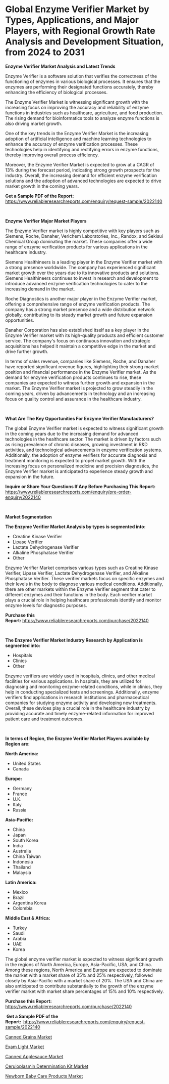 <p><h1>Global Enzyme Verifier Market by Types, Applications, and Major Players, with Regional Growth Rate Analysis and Development Situation, from 2024 to 2031</h1></p><p><strong>Enzyme Verifier Market Analysis and Latest Trends</strong></p>
<p><p>Enzyme Verifier is a software solution that verifies the correctness of the functioning of enzymes in various biological processes. It ensures that the enzymes are performing their designated functions accurately, thereby enhancing the efficiency of biological processes.</p><p>The Enzyme Verifier Market is witnessing significant growth with the increasing focus on improving the accuracy and reliability of enzyme functions in industries such as healthcare, agriculture, and food production. The rising demand for bioinformatics tools to analyze enzyme functions is also driving market growth.</p><p>One of the key trends in the Enzyme Verifier Market is the increasing adoption of artificial intelligence and machine learning technologies to enhance the accuracy of enzyme verification processes. These technologies help in identifying and rectifying errors in enzyme functions, thereby improving overall process efficiency.</p><p>Moreover, the Enzyme Verifier Market is expected to grow at a CAGR of 13% during the forecast period, indicating strong growth prospects for the industry. Overall, the increasing demand for efficient enzyme verification solutions and the adoption of advanced technologies are expected to drive market growth in the coming years.</p></p>
<p><strong>Get a Sample PDF of the Report:&nbsp;</strong> <a href="https://www.reliableresearchreports.com/enquiry/request-sample/2022140">https://www.reliableresearchreports.com/enquiry/request-sample/2022140</a></p>
<p>&nbsp;</p>
<p><strong>Enzyme Verifier Major Market Players</strong></p>
<p><p>The Enzyme Verifier market is highly competitive with key players such as Siemens, Roche, Danaher, Verichem Laboratories, Inc., Randox, and Sekisui Chemical Group dominating the market. These companies offer a wide range of enzyme verification products for various applications in the healthcare industry.</p><p>Siemens Healthineers is a leading player in the Enzyme Verifier market with a strong presence worldwide. The company has experienced significant market growth over the years due to its innovative products and solutions. Siemens Healthineers continues to invest in research and development to introduce advanced enzyme verification technologies to cater to the increasing demand in the market.</p><p>Roche Diagnostics is another major player in the Enzyme Verifier market, offering a comprehensive range of enzyme verification products. The company has a strong market presence and a wide distribution network globally, contributing to its steady market growth and future expansion opportunities.</p><p>Danaher Corporation has also established itself as a key player in the Enzyme Verifier market with its high-quality products and efficient customer service. The company's focus on continuous innovation and strategic acquisitions has helped it maintain a competitive edge in the market and drive further growth.</p><p>In terms of sales revenue, companies like Siemens, Roche, and Danaher have reported significant revenue figures, highlighting their strong market position and financial performance in the Enzyme Verifier market. As the demand for enzyme verification products continues to rise, these companies are expected to witness further growth and expansion in the market. The Enzyme Verifier market is projected to grow steadily in the coming years, driven by advancements in technology and an increasing focus on quality control and assurance in the healthcare industry.</p></p>
<p>&nbsp;</p>
<p><strong>What Are The Key Opportunities For Enzyme Verifier Manufacturers?</strong></p>
<p><p>The global Enzyme Verifier market is expected to witness significant growth in the coming years due to the increasing demand for advanced technologies in the healthcare sector. The market is driven by factors such as rising prevalence of chronic diseases, growing investment in R&D activities, and technological advancements in enzyme verification systems. Additionally, the adoption of enzyme verifiers for accurate diagnosis and treatment monitoring is expected to propel market growth. With the increasing focus on personalized medicine and precision diagnostics, the Enzyme Verifier market is anticipated to experience steady growth and expansion in the future.</p></p>
<p><strong>Inquire or Share Your Questions If Any Before Purchasing This Report:</strong> <a href="https://www.reliableresearchreports.com/enquiry/pre-order-enquiry/2022140">https://www.reliableresearchreports.com/enquiry/pre-order-enquiry/2022140</a></p>
<p>&nbsp;</p>
<p><strong>Market Segmentation</strong></p>
<p><strong>The Enzyme Verifier Market Analysis by types is segmented into:</strong></p>
<p><ul><li>Creatine Kinase Verifier</li><li>Lipase Verifier</li><li>Lactate Dehydrogenase Verifier</li><li>Alkaline Phosphatase Verifier</li><li>Other</li></ul></p>
<p><p>Enzyme Verifier Market comprises various types such as Creatine Kinase Verifier, Lipase Verifier, Lactate Dehydrogenase Verifier, and Alkaline Phosphatase Verifier. These verifier markets focus on specific enzymes and their levels in the body to diagnose various medical conditions. Additionally, there are other markets within the Enzyme Verifier segment that cater to different enzymes and their functions in the body. Each verifier market plays a crucial role in helping healthcare professionals identify and monitor enzyme levels for diagnostic purposes.</p></p>
<p><strong>Purchase this Report:&nbsp;</strong><a href="https://www.reliableresearchreports.com/purchase/2022140">https://www.reliableresearchreports.com/purchase/2022140</a></p>
<p>&nbsp;</p>
<p><strong>The Enzyme Verifier Market Industry Research by Application is segmented into:</strong></p>
<p><ul><li>Hospitals</li><li>Clinics</li><li>Other</li></ul></p>
<p><p>Enzyme verifiers are widely used in hospitals, clinics, and other medical facilities for various applications. In hospitals, they are utilized for diagnosing and monitoring enzyme-related conditions, while in clinics, they help in conducting specialized tests and screenings. Additionally, enzyme verifiers find applications in research institutions and pharmaceutical companies for studying enzyme activity and developing new treatments. Overall, these devices play a crucial role in the healthcare industry by providing accurate and timely enzyme-related information for improved patient care and treatment outcomes.</p></p>
<p>&nbsp;</p>
<p><strong>In terms of Region, the Enzyme Verifier Market Players available by Region are:</strong></p>
<p>
    <p> <strong> North America: </strong>
        <ul>
            <li>United States</li>
            <li>Canada</li>
        </ul>
        </p> 
    <p> <strong> Europe: </strong>
        <ul>
            <li>Germany</li>
            <li>France</li>
            <li>U.K.</li>
            <li>Italy</li>
            <li>Russia</li>
        </ul>
        </p> 
    <p> <strong> Asia-Pacific: </strong>
        <ul>
            <li>China</li>
            <li>Japan</li>
            <li>South Korea</li>
            <li>India</li>
            <li>Australia</li>
            <li>China Taiwan</li>
            <li>Indonesia</li>
            <li>Thailand</li>
            <li>Malaysia</li>
        </ul>
        </p> 
    <p> <strong> Latin America: </strong>
        <ul>
            <li>Mexico</li>
            <li>Brazil</li>
            <li>Argentina Korea</li>
            <li>Colombia</li>
        </ul>
        </p> 
    <p> <strong> Middle East & Africa: </strong>
        <ul>
            <li>Turkey</li>
            <li>Saudi</li>
            <li>Arabia</li>
            <li>UAE</li>
            <li>Korea</li>
        </ul>
    </p>
    </p>
<p><p>The global enzyme verifier market is expected to witness significant growth in the regions of North America, Europe, Asia-Pacific, USA, and China. Among these regions, North America and Europe are expected to dominate the market with a market share of 35% and 25% respectively, followed closely by Asia-Pacific with a market share of 20%. The USA and China are also anticipated to contribute substantially to the growth of the enzyme verifier market with market share percentages of 15% and 10% respectively.</p></p>
<p><strong>Purchase this Report: </strong><a href="https://www.reliableresearchreports.com/purchase/2022140">https://www.reliableresearchreports.com/purchase/2022140</a></p>
<p>&nbsp;<strong>Get a Sample PDF of the Report:&nbsp;&nbsp;</strong><a href="https://www.reliableresearchreports.com/enquiry/request-sample/2022140">https://www.reliableresearchreports.com/enquiry/request-sample/2022140</a></p>
<p><strong></strong></p>
<p><p><a href="https://natural-crush-b99.notion.site/Canned-Grains-Market-Research-Report-The-Key-To-Successful-Business-Strategy-Forecasted-for-Period--b84f3a2ed0eb46f9a88eec2edee11b14">Canned Grains Market</a></p><p><a href="https://github.com/nathandecarvalho/Market-Research-Report-List-2/blob/main/exam-light-market.md">Exam Light Market</a></p><p><a href="https://boundless-drawbridge-702.notion.site/Canned-Applesauce-Market-Research-Report-Reveals-The-Latest-Trends-And-Opportunities-of-this-Market--615aa58bce3b4dbab6020ef4aa0047e4">Canned Applesauce Market</a></p><p><a href="https://github.com/julyju69/Market-Research-Report-List-2/blob/main/ceruloplasmin-determination-kit-market.md">Ceruloplasmin Determination Kit Market</a></p><p><a href="https://view.publitas.com/reportprime-1/newborn-baby-care-products-market-growth-market-trends-covid-19-impact-and-forecasts-for-period-from-2024-2031/">Newborn Baby Care Products Market</a></p></p>